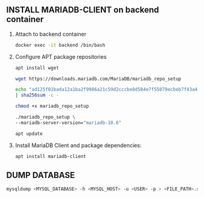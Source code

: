 ## INSTALL MARIADB-CLIENT on backend container

1. Attach to backend container
   ```bash
   docker exec -it backend /bin/bash
   ```
2. Configure APT package repositories

   ```bash
   apt install wget

   wget https://downloads.mariadb.com/MariaDB/mariadb_repo_setup

   echo "ad125f01bada12a1ba2f9986a21c59d2cccbe8d584e7f55079ecbeb7f43a4da4 mariadb_repo_setup" \
   | sha256sum -c -

   chmod +x mariadb_repo_setup

   ./mariadb_repo_setup \
   --mariadb-server-version="mariadb-10.6"

   apt update
   ```

3. Install MariaDB Client and package dependencies:
   ```bash
   apt install mariadb-client
   ```

## DUMP DATABASE

```bash
mysqldump <MYSQL_DATABASE> -h <MYSQL_HOST> -u <USER> -p > <FILE_PATH>.sql
```
